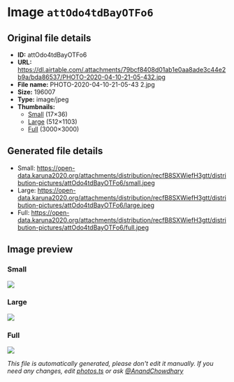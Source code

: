 # Image `attOdo4tdBayOTFo6`

## Original file details

- **ID:** attOdo4tdBayOTFo6
- **URL:** https://dl.airtable.com/.attachments/79bcf8408d01ab1e0aa8ade3c44e2b9a/bda86537/PHOTO-2020-04-10-21-05-432.jpg
- **File name:** PHOTO-2020-04-10-21-05-43 2.jpg
- **Size:** 196007
- **Type:** image/jpeg
- **Thumbnails:**
  - [Small](https://dl.airtable.com/.attachmentThumbnails/f969425a31fa333ff1a4ff7d2e3d819b/ccad9862) (17×36)
  - [Large](https://dl.airtable.com/.attachmentThumbnails/15e261b58bfb89946bbcccd9b146d6f4/98c83a24) (512×1103)
  - [Full](https://dl.airtable.com/.attachmentThumbnails/30afe8c758abbd2f8d90ee8d09c10b9f/f03a7a30) (3000×3000)

## Generated file details

- Small: https://open-data.karuna2020.org/attachments/distribution/recfB8SXWiefH3gtt/distribution-pictures/attOdo4tdBayOTFo6/small.jpeg
- Large: https://open-data.karuna2020.org/attachments/distribution/recfB8SXWiefH3gtt/distribution-pictures/attOdo4tdBayOTFo6/large.jpeg
- Full: https://open-data.karuna2020.org/attachments/distribution/recfB8SXWiefH3gtt/distribution-pictures/attOdo4tdBayOTFo6/full.jpeg

## Image preview

### Small

![](https://open-data.karuna2020.org/attachments/distribution/recfB8SXWiefH3gtt/distribution-pictures/attOdo4tdBayOTFo6/small.jpeg)

### Large

![](https://open-data.karuna2020.org/attachments/distribution/recfB8SXWiefH3gtt/distribution-pictures/attOdo4tdBayOTFo6/large.jpeg)

### Full

![](https://open-data.karuna2020.org/attachments/distribution/recfB8SXWiefH3gtt/distribution-pictures/attOdo4tdBayOTFo6/full.jpeg)

_This file is automatically generated, please don't edit it manually. If you need any changes, edit [photos.ts](/photos.ts) or ask [@AnandChowdhary](https://github.com/AnandChowdhary)_
